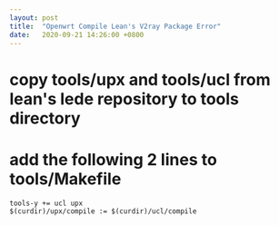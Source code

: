 ```yaml
---
layout: post
title:  "Openwrt Compile Lean's V2ray Package Error"
date:   2020-09-21 14:26:00 +0800
---
```


# copy tools/upx and tools/ucl from lean's lede repository to tools directory
# add the following 2 lines to tools/Makefile
```
tools-y += ucl upx
$(curdir)/upx/compile := $(curdir)/ucl/compile
```
